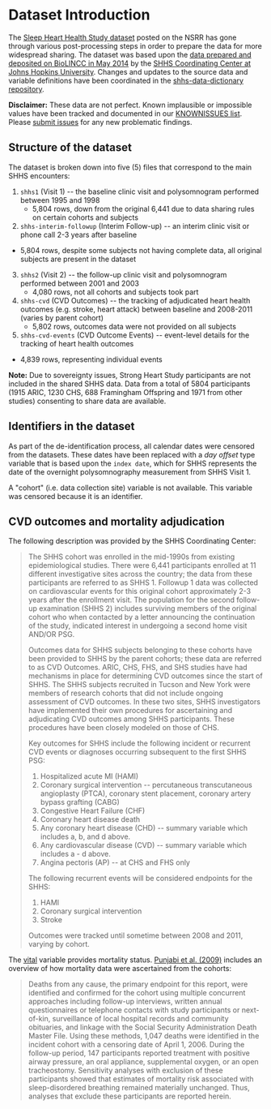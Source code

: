 # Dataset Introduction

The [Sleep Heart Health Study dataset](:files_path:/datasets) posted on the NSRR has gone through various post-processing steps in order to prepare the data for more widespread sharing. The dataset was based upon the [data prepared and deposited on BioLINCC in May 2014](https://biolincc.nhlbi.nih.gov/studies/shhs/?q=sleep) by the [SHHS Coordinating Center at Johns Hopkins University](http://www.jhsph.edu/research/centers-and-institutes/johns-hopkins-center-for-clinical-trials/shhs.html). Changes and updates to the source data and variable definitions have been coordinated in the [shhs-data-dictionary repository](https://github.com/sleepepi/shhs-data-dictionary).

**Disclaimer:** These data are not perfect. Known implausible or impossible values have been tracked and documented in our [KNOWNISSUES list](https://github.com/sleepepi/shhs-data-dictionary/blob/master/KNOWNISSUES.md). Please [submit issues](https://github.com/sleepepi/shhs-data-dictionary/issues) for any new problematic findings.

## Structure of the dataset

The dataset is broken down into five (5) files that correspond to the main SHHS encounters:

1. `shhs1` (Visit 1) -- the baseline clinic visit and polysomnogram performed between 1995 and 1998
	- 5,804 rows, down from the original 6,441 due to data sharing rules on certain cohorts and subjects
2. `shhs-interim-followup` (Interim Follow-up) -- an interim clinic visit or phone call 2-3 years after baseline
  - 5,804 rows, despite some subjects not having complete data, all original subjects are present in the dataset
3. `shhs2` (Visit 2) -- the follow-up clinic visit and polysomnogram performed between 2001 and 2003
	- 4,080 rows, not all cohorts and subjects took part
4. `shhs-cvd` (CVD Outcomes) -- the tracking of adjudicated heart health outcomes (e.g. stroke, heart attack) between baseline and 2008-2011 (varies by parent cohort)
	- 5,802 rows, outcomes data were not provided on all subjects
5. `shhs-cvd-events` (CVD Outcome Events) -- event-level details for the tracking of heart health outcomes
  - 4,839 rows, representing individual events

**Note:** Due to sovereignty issues, Strong Heart Study participants are not included in the shared SHHS data. Data from a total of 5804 participants (1915 ARIC, 1230 CHS, 688 Framingham Offspring and 1971 from other studies) consenting to share data are available.

## Identifiers in the dataset

As part of the de-identification process, all calendar dates were censored from the datasets. These dates have been replaced with a *day offset* type variable that is based upon the `index date`, which for SHHS represents the date of the overnight polysomnography measurement from SHHS Visit 1.

A "cohort" (i.e. data collection site) variable is not available. This variable was censored because it is an identifier.

## CVD outcomes and mortality adjudication

The following description was provided by the SHHS Coordinating Center:

> The SHHS cohort was enrolled in the mid-1990s from existing epidemiological studies. There were 6,441 participants enrolled at 11 different investigative sites across the country; the data from these participants are referred to as SHHS 1. Followup 1 data was collected on cardiovascular events for this original cohort approximately 2-3 years after the enrollment visit. The population for the second follow-up examination (SHHS 2) includes surviving members of the original cohort who when contacted by a letter announcing the continuation of the study, indicated interest in undergoing a second home visit AND/OR PSG.
>
> Outcomes data for SHHS subjects belonging to these cohorts have been provided to SHHS by the parent cohorts; these data are referred to as CVD Outcomes. ARIC, CHS, FHS, and SHS studies have had mechanisms in place for determining CVD outcomes since the start of SHHS. The SHHS subjects recruited in Tucson and New York were members of research cohorts that did not include ongoing assessment of CVD outcomes. In these two sites, SHHS investigators have implemented their own procedures for ascertaining and adjudicating CVD outcomes among SHHS participants. These procedures have been closely modeled on those of CHS.
>
> Key outcomes for SHHS include the following incident or recurrent CVD events or diagnoses occurring subsequent to the first SHHS PSG:
>
> 1. Hospitalized acute MI (HAMI)
> 2. Coronary surgical intervention -- percutaneous transcutaneous angioplasty (PTCA), coronary stent placement, coronary artery bypass grafting (CABG)
> 3. Congestive Heart Failure (CHF)
> 4. Coronary heart disease death
> 5. Any coronary heart disease (CHD) -- summary variable which includes a, b, and d above.
> 6. Any cardiovascular disease (CVD) -- summary variable which includes a - d above.
> 7. Angina pectoris (AP) -- at CHS and FHS only
>
> The following recurrent events will be considered endpoints for the SHHS:
>
> 1. HAMI
> 2. Coronary surgical intervention
> 3. Stroke
>
> Outcomes were tracked until sometime between 2008 and 2011, varying by cohort.

The [vital](https://sleepdata.org/datasets/shhs/variables/vital) variable provides mortality status. [Punjabi et al. (2009)](https://www.ncbi.nlm.nih.gov/pubmed/19688045) includes an overview of how mortality data were ascertained from the cohorts:

> Deaths from any cause, the primary endpoint for this report, were identified and confirmed for the cohort using multiple concurrent approaches including follow-up interviews, written annual questionnaires or telephone contacts with study participants or next-of-kin, surveillance of local hospital records and community obituaries, and linkage with the Social Security Administration Death Master File. Using these methods, 1,047 deaths were identified in the incident cohort with a censoring date of April 1, 2006. During the follow-up period, 147 participants reported treatment with positive airway pressure, an oral appliance, supplemental oxygen, or an open tracheostomy. Sensitivity analyses with exclusion of these participants showed that estimates of mortality risk associated with sleep-disordered breathing remained materially unchanged. Thus, analyses that exclude these participants are reported herein.
